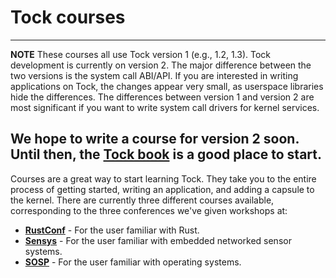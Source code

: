 Tock courses
==================

---
**NOTE**
These courses all use Tock version 1 (e.g., 1.2, 1.3). 
Tock development is currently on version 2. 
The major difference between the two versions is the
system call ABI/API. If you are interested in writing applications on Tock,
the changes appear very small, as userspace libraries hide the differences.
The differences between version 1 and version 2 are most significant if you
want to write system call drivers for kernel services.

We hope to write a course for version 2 soon. Until then, the 
[Tock book](https://book.tockos.org/) is a good place to start.
---


Courses are a great way to start learning Tock. They take you to the entire
process of getting started, writing an application, and adding a capsule to the
kernel. There are currently three different courses available, corresponding to
the three conferences we've given workshops at:

- **[RustConf](rustconf)** - For the user familiar with Rust.
- **[Sensys](2018-11-SenSys)** - For the user familiar with embedded networked sensor systems.
- **[SOSP](sosp)** - For the user familiar with operating systems.


